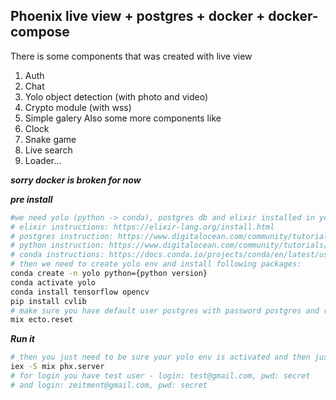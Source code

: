 ## Phoenix live view + postgres + docker + docker-compose 

There is some components that was created with live view
1. Auth
1. Chat
1. Yolo object detection (with photo and video)
1. Crypto module (with wss)
1. Simple galery
Also some more components like
1. Clock
1. Snake game
1. Live search
1. Loader...

<!-- ***It works only with linux(you should make changes for windows)***

Unfortunately, I did not find a nice and beauty case to transfer volumes data for postgres container. Therefore, in order to run practically the same application on ***windows*** system (bcs of difference in access rights), so you need to ***comment out the volumes*** in the docker-compose file. Unfortunately, because of this, you can lose the entered data on restart -->

***sorry docker is broken for now***

***pre install***
```bash
#we need yolo (python -> conda), postgres db and elixir installed in your system 
# elixir instructions: https://elixir-lang.org/install.html
# postgres instruction: https://www.digitalocean.com/community/tutorials/how-to-install-and-use-postgresql-on-ubuntu-20-04
# python instruction: https://www.digitalocean.com/community/tutorials/how-to-install-python-3-and-set-up-a-local-programming-environment-on-ubuntu-18-04
# conda instructions: https://docs.conda.io/projects/conda/en/latest/user-guide/install/
# then we need to create yolo env and install following packages:
conda create -n yolo python={python version}
conda activate yolo
conda install tensorflow opencv
pip install cvlib
# make sure you have default user postgres with password postgres and run from backend folder:
mix ecto.reset
```

***Run it***
```bash
# then you just need to be sure your yolo env is activated and then just go to backend folder and run:
iex -S mix phx.server 
# for login you have test user - login: test@gmail.com, pwd: secret
# and login: zeitment@gmail.com, pwd: secret
```